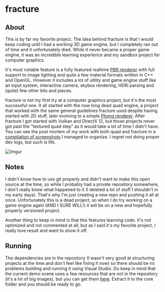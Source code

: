 # fracture

## About
This is by far my favorite project. The idea behind fracture is that I would keep coding until I had a working 3D game engine, but I completely ran out of time and it unfortunately died. While it never became a proper game engine, it was an incredible learning experience and my sandbox project for computer graphics.

It's most notable feature is a fully featured realtime [PBR renderer](https://learnopengl.com/PBR/Theory) with full support to image lighting and quite a few material formats written in C++ and OpenGL. However it includes a lot of utility and game engine stuff like an input system, interactive camera, skybox rendering, HDRi parsing and (quite) few other bits and pieces.

fracture is not my first try at a computer graphics project, but it's the most successful one. It all started with the now long dead quad engine, a project that worked with the same general guidelines fracture used despite having started with 2D stuff, later evolving to a simple [Phong renderer](https://en.wikipedia.org/wiki/Phong_shading). After fracture I got started with Vulkan and DirectX 12, but those projects never got past the "textured quad step" as it would take a lot of time I didn't have. You can see the post mortem of my work with both quad and fracture in a [compilation of screenshots](https://drive.google.com/open?id=1XOsMyruCvqrSk1IU5NmDcmGa469j4wg6) I managed  to organize. I regret not doing proper dev logs, but such is life.

![Imgur](https://i.imgur.com/KfNVOMD.jpg)

## Notes
I didn't know how to use git properly and didn't want to make this open source at the time, so while I probably had a private repository somewhere, I don't really know what happened to it (I deleted a lot of stuff I shouldn't in my early days). That's why I'm just creating a new repo and pushing it all at once. Unfortunately  this is a dead project, so when I do try working on a game engine again (AND I SURE WILL!) it will be on a new and hopefully properly versioned project.

Another thing to keep in mind is that this features learning code. It's not optimized and not commented at all, but as I said it's my favorite project, I really love result and want to show it off.

## Running
The dependencies are in the repository (I wasn't very good at structuring projects at the time and don't feel like fixing it now) so there should be no problems building and running it using Visual Studio. Do keep in mind that the current demo scene uses a few resources that are not in the repository (it's a lot of big images), but you can get them [here](https://drive.google.com/file/d/1aiTnfZPEiXw-vUuIITkP5BoFH9aY-BMF/view?usp=sharing). Extract it to the core folder and you should be ready to go.